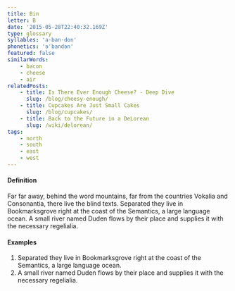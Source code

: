 ```yaml
---
title: Bin
letter: B
date: '2015-05-28T22:40:32.169Z'
type: glossary
syllables: 'a·ban·don'
phonetics: 'əˈbandən'
featured: false
similarWords:
    - bacon
    - cheese
    - air
relatedPosts:
    - title: Is There Ever Enough Cheese? - Deep Dive
      slug: /blog/cheesy-enough/
    - title: Cupcakes Are Just Small Cakes
      slug: /blog/cupcakes/
    - title: Back to the Future in a DeLorean
      slug: /wiki/delorean/
tags:
    - north
    - south
    - east
    - west
---
```


#### Definition

Far far away, behind the word mountains, far from the countries Vokalia and
Consonantia, there live the blind texts. Separated they live in Bookmarksgrove
right at the coast of the Semantics, a large language ocean. A small river named
Duden flows by their place and supplies it with the necessary regelialia.

#### Examples

1. Separated they live in Bookmarksgrove right at the coast of the Semantics, a large language ocean.
2. A small river named Duden flows by their place and supplies it with the necessary regelialia.
